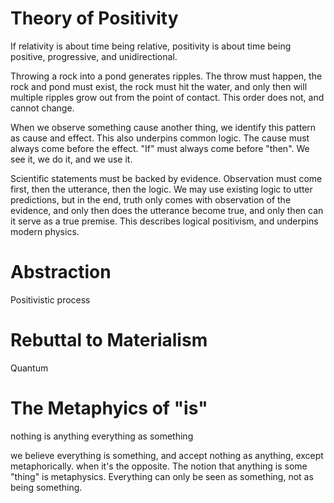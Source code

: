 # Theory of Positivity

If relativity is about time being relative, positivity is about time being positive, progressive, and unidirectional. 

Throwing a rock into a pond generates ripples. The throw must happen, the rock and pond must exist, the rock must hit the water, and only then will multiple ripples grow out from the point of contact. This order does not, and cannot change. 

When we observe something cause another thing, we identify this pattern as cause and effect. This also underpins common logic. The cause must always come before the effect. "If" must always come before "then". We see it, we do it, and we use it. 

Scientific statements must be backed by evidence. Observation must come first, then the utterance, then the logic. We may use existing logic to utter predictions, but in the end, truth only comes with observation of the evidence, and only then does the utterance become true, and only then can it serve as a true premise. This describes logical positivism, and underpins modern physics.

# Abstraction

Positivistic process



# Rebuttal to Materialism

Quantum

# The Metaphyics of "is"

nothing is anything
everything as something


we believe everything is something, and accept nothing as anything, except metaphorically.
when it's the opposite. The notion that anything is some "thing" is metaphysics.
Everything can only be seen as something, not as being something.
